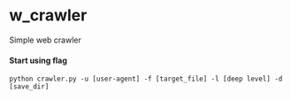 # w_crawler
Simple web crawler

#### Start using flag 

`python crawler.py -u [user-agent] -f [target_file] -l [deep level] -d [save_dir]`
